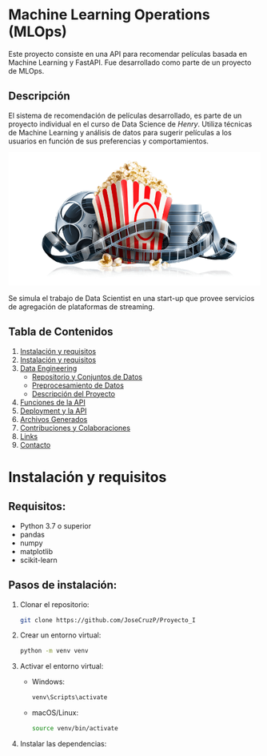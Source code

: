 # Machine Learning Operations (MLOps)
Este proyecto consiste en una API para recomendar películas basada en Machine Learning y FastAPI. Fue desarrollado como parte de un proyecto de MLOps.

## Descripción
El sistema de recomendación de películas desarrollado,  es parte de un proyecto individual en el curso de Data Science de *Henry*. Utiliza técnicas de Machine Learning y análisis de datos para sugerir películas a los usuarios en función de sus preferencias y comportamientos.

<p align="center">
  <img src="./pelicula.png" alt="Película" width="600"/>
</p>

Se simula el trabajo de Data Scientist en una start-up que provee servicios de agregación de plataformas de streaming.

## Tabla de Contenidos
1. [Instalación y requisitos](#Instalación-y-requisitos)
2. [Instalación y requisitos](#guía-de-uso-rápido)
3. [Data Engineering](#data-engineering)
   - [Repositorio y Conjuntos de Datos](#repositorio-y-conjuntos-de-datos)
   - [Preprocesamiento de Datos](#preprocesamiento-de-datos)
   - [Descripción del Proyecto](#descripción-del-proyecto)
4. [Funciones de la API](#funciones-de-la-api)
5. [Deployment y la API](#deployment-y-la-api)
6. [Archivos Generados](#archivos-generados)
7. [Contribuciones y Colaboraciones](#contribuciones-y-colaboraciones)
8. [Links](#links)
9. [Contacto](#contacto)


# Instalación y requisitos

## Requisitos:
- Python 3.7 o superior
- pandas
- numpy
- matplotlib
- scikit-learn

## Pasos de instalación:

1. Clonar el repositorio:
   ```bash
   git clone https://github.com/JoseCruzP/Proyecto_I
   
2. Crear un entorno virtual:
   ```bash
   python -m venv venv

3. Activar el entorno virtual:

   - Windows:
     ```bash
     venv\Scripts\activate

   - macOS/Linux:
     ```bash
     source venv/bin/activate

4. Instalar las dependencias:
